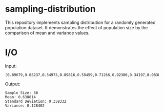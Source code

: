 # sampling-distribution
This repository implements sampling distribution for a randomly generated population dataset. It demonstrates the effect of population size by the comparison of mean and variance values.


# I/O

Input:

    [0.89679,0.88237,0.54975,0.89816,0.58459,0.71266,0.92306,0.34197,0.08382,0.70527,0.60436,0.29195,0.089866,0.34068,0.897,0.50429,0.72351,0.714,0.32789,0.92236,1.0672,0.84712,0.88378,0.025899,0.3636,0.90647,1.0537,0.14452,0.29084,1.587]
    
Output:

    Sample Size: 30
    Mean: 0.638814
    Standard Deviation: 0.358332
    Variance: 0.128402
    
    
